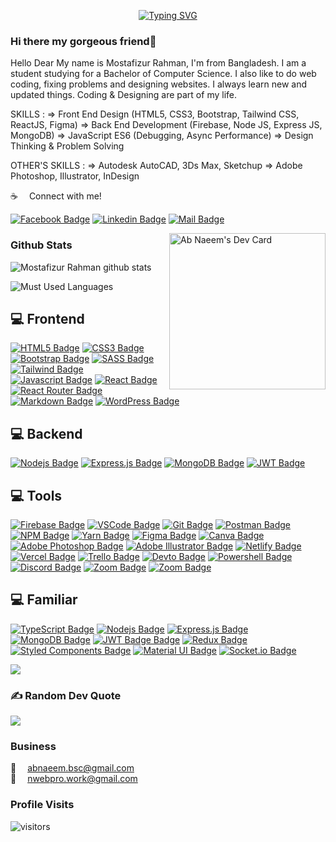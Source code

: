 <p align="center"><a href="https://git.io/typing-svg"><img src="https://readme-typing-svg.demolab.com?font=Fira+Code&pause=1000&center=true&vCenter=true&width=550&lines=I'm+a+Frontend+Developer;I'm+a+Backend+Developer;" alt="Typing SVG" /></a></p>

### Hi there my gorgeous friend👋

Hello Dear
My name is Mostafizur Rahman, I'm from Bangladesh. I am a student studying for a Bachelor of Computer Science. I also like to do web coding, fixing problems and designing websites. I always learn new and updated things. Coding & Designing are part of my life.

SKILLS :
=> Front End Design (HTML5, CSS3, Bootstrap, Tailwind CSS, ReactJS, Figma)
=> Back End Development (Firebase, Node JS, Express JS, MongoDB)
=> JavaScript ES6 (Debugging, Async Performance)
=> Design Thinking & Problem Solving

OTHER'S SKILLS :
=> Autodesk AutoCAD, 3Ds Max, Sketchup
=> Adobe Photoshop, Illustrator, InDesign

:coffee: &emsp;Connect with me!

[![Facebook Badge](https://img.shields.io/badge/Facebook-1877F2?style=for-the-badge&logo=facebook&logoColor=white)](https://www.facebook.com/mostafizur.proo) [![Linkedin Badge](https://img.shields.io/badge/LinkedIn-0077B5?style=for-the-badge&logo=linkedin&logoColor=white)](https://www.linkedin.com/in/mostafizur-pro/) [![Mail Badge](https://img.shields.io/badge/Gmail-D14836?style=for-the-badge&logo=gmail&logoColor=white)](mailto:mostafizur0195@gmail.com)

<a href="https://app.daily.dev/nwebpro">
    <img src="https://api.daily.dev/devcards/b938f35fbd7645579d970bb20950bfd6.png?r=zpd" align="right" width="250" alt="Ab Naeem's Dev Card"/>
</a>

### Github Stats

![Mostafizur Rahman github stats](https://github-readme-stats.vercel.app/api?username=Mostafizur-Pro&count_private=true&theme=tokyonight&hide=contribs,prs)

![Must Used Languages](https://github-readme-stats.vercel.app/api/top-langs/?username=Mostafizur-Pro&layout=compact&theme=tokyonight&hide")

<!-- ## 💻 Things I code with -->

## 💻 Frontend

[![HTML5 Badge](https://img.shields.io/badge/-Html5-E34c26?style=for-the-badge&labelColor=black&logo=html5&logoColor=E34c26)](#)
[![CSS3 Badge](https://img.shields.io/badge/CSS3-1572B6?style=for-the-badge&labelColor=black&logo=css3&logoColor=1572B6)](#)
[![Bootstrap Badge](https://img.shields.io/badge/Bootstrap-553C7B?style=for-the-badge&labelColor=black&logo=bootstrap&logoColor=553C7B)](#)
[![SASS Badge](https://img.shields.io/badge/Sass-CC6699?style=for-the-badge&labelColor=black&logo=sass&logoColor=CC6699)](#)
[![Tailwind Badge](https://img.shields.io/badge/Tailwind%20CSS-092749?style=for-the-badge&logo=tailwindcss&logoColor=06B6D4&labelColor=000000)](#)
[![Javascript Badge](https://img.shields.io/badge/-Javascript-F0DB4F?style=for-the-badge&labelColor=black&logo=javascript&logoColor=F0DB4F)](#)
[![React Badge](https://img.shields.io/badge/-React-61DBFB?style=for-the-badge&labelColor=black&logo=react&logoColor=61DBFB)](#)
[![React Router Badge](https://img.shields.io/badge/React_Router-CA4245?style=for-the-badge&labelColor=black&logo=react-router&logoColor=CA4245)](#)
[![Markdown Badge](https://img.shields.io/badge/Markdown-000000?style=for-the-badge&&labelColor=black&logo=markdown&logoColor=white)](#)
[![WordPress Badge](https://img.shields.io/badge/Wordpress-21759B?style=for-the-badge&&labelColor=black&logo=wordpress&logoColor=21759B)](#)

## 💻 Backend

[![Nodejs Badge](https://img.shields.io/badge/-Nodejs-3C873A?style=for-the-badge&labelColor=black&logo=node.js&logoColor=3C873A)](#)
[![Express.js Badge](https://img.shields.io/badge/Express.js-000000?style=for-the-badge&logo=express&logoColor=white)](#)
[![MongoDB Badge](https://img.shields.io/badge/MongoDB-4EA94B?style=for-the-badge&labelColor=black&logo=mongodb&logoColor=4EA94B)](#)
[![JWT Badge](https://img.shields.io/badge/JWT-black?style=for-the-badge&logo=JSON%20web%20tokens&logoColor=00ADEF)](#)

## 💻 Tools

[![Firebase Badge](https://img.shields.io/badge/firebase-FFCA28.svg?&style=for-the-badge&labelColor=black&logo=firebase&logoColor=FFCA28)](#)
[![VSCode Badge](https://img.shields.io/badge/Visual_Studio-0078D7?style=for-the-badge&labelColor=black&logo=visual%20studio&logoColor=0078D7)](#)
[![Git Badge](https://img.shields.io/badge/Git-F05032?style=for-the-badge&labelColor=black&logo=git&logoColor=f34f29)](#)
[![Postman Badge](https://img.shields.io/badge/Postman-FF6C37?style=for-the-badge&labelColor=black&logo=postman&logoColor=E85824)](#)
[![NPM Badge](https://img.shields.io/badge/NPM-%23CC3534.svg?style=for-the-badge&labelColor=black&logo=npm&logoColor=CC3534)](#)
[![Yarn Badge](https://img.shields.io/badge/yarn-%232C8EBB.svg?style=for-the-badge&labelColor=black&logo=yarn&logoColor=2C8EBB)](#)
[![Figma Badge](https://img.shields.io/badge/figma-%23F24E1E.svg?style=for-the-badge&labelColor=black&logo=figma&logoColor=F24E1E)](#)
[![Canva Badge](https://img.shields.io/badge/Canva-%2320C4CB.svg?style=for-the-badge&labelColor=black&logo=Canva&logoColor=20C4CB)](#)
[![Adobe Photoshop Badge](https://img.shields.io/badge/adobe_photoshop-%2331A8FF.svg?style=for-the-badge&labelColor=black&logo=adobephotoshop&logoColor=31A8FF)](#)
[![Adobe Illustrator Badge](https://img.shields.io/badge/adobe_illustrator-%23FF7D00.svg?style=for-the-badge&labelColor=black&logo=adobe%20illustrator&logoColor=FF7D00)](#)
[![Netlify Badge](https://img.shields.io/badge/Netlify-00C7B7?style=for-the-badge&labelColor=black&logo=netlify&logoColor=#00C7B7)](#)
[![Vercel Badge](https://img.shields.io/badge/vercel-%23000000.svg?style=for-the-badge&labelColor=black&logo=vercel&logoColor=white)](#)
[![Trello Badge](https://img.shields.io/badge/Trello-%23026AA7.svg?style=for-the-badge&labelColor=black&logo=Trello&logoColor=026AA7)](#)
[![Devto Badge](https://img.shields.io/badge/dev.to-0A0A0A?style=for-the-badge&logo=devdotto&logoColor=white)](#)
[![Powershell Badge](https://img.shields.io/badge/Powershell-2CA5E0?style=for-the-badge&labelColor=black&logo=powershell&logoColor=2CA5E0)](#)
[![Discord Badge](https://img.shields.io/badge/Discord-7289DA?style=for-the-badge&labelColor=black&logo=discord&logoColor=7289DA)](#)
[![Zoom Badge](https://img.shields.io/badge/Zoom-2D8CFF?style=for-the-badge&labelColor=black&logo=zoom&logoColor=2D8CFF)](#)
[![Zoom Badge](https://img.shields.io/badge/stackoverflow-f48024?style=for-the-badge&labelColor=black&logo=stackoverflow&logoColor=f48024)](#)

## 💻 Familiar

[![TypeScript Badge](https://img.shields.io/badge/typescript-%23007ACC.svg?style=for-the-badge&labelColor=black&logo=typescript&logoColor=007ACC)](#)
[![Nodejs Badge](https://img.shields.io/badge/-Nodejs-3C873A?style=for-the-badge&labelColor=black&logo=node.js&logoColor=3C873A)](#)
[![Express.js Badge](https://img.shields.io/badge/Express.js-000000?style=for-the-badge&logo=express&logoColor=white)](#)
[![MongoDB Badge](https://img.shields.io/badge/MongoDB-4EA94B?style=for-the-badge&labelColor=black&logo=mongodb&logoColor=4EA94B)](#)
[![JWT Badge Badge](https://img.shields.io/badge/JWT-black?style=for-the-badge&logo=JSON%20web%20tokens&logoColor=00ADEF)](#)
[![Redux Badge](https://img.shields.io/badge/redux-%23593d88.svg?style=for-the-badge&labelColor=black&logo=redux&logoColor=593d88)](#)
[![Styled Components Badge](https://img.shields.io/badge/styled--components-DB7093?style=for-the-badge&labelColor=black&logo=styled-components&logoColor=DB7093)](#)
[![Material UI Badge](https://img.shields.io/badge/Material--UI-0081CB?style=for-the-badge&labelColor=black&logo=material-ui&logoColor=white)](#)
[![Socket.io Badge](https://img.shields.io/badge/Socket.io-black?style=for-the-badge&logo=socket.io&badgeColor=010101)](#)

<!-- [![Next JS](https://img.shields.io/badge/Next-black?style=for-the-badge&labelColor=black&logo=next.js&logoColor=white)](#) -->
<!-- ![React Native](https://img.shields.io/badge/react_native-%2320232a.svg?style=for-the-badge&logo=react&logoColor=%2361DAFB) -->

![](https://github-readme-streak-stats.herokuapp.com/?user=nwebpro&theme=react&hide_border=false)

### ✍️ Random Dev Quote

![](https://quotes-github-readme.vercel.app/api?type=horizontal&theme=radical)

### Business

:email: &emsp;abnaeem.bsc@gmail.com
<br >
:email: &emsp;nwebpro.work@gmail.com

### Profile Visits

![visitors](https://visitor-badge.glitch.me/badge?page_id=nwebpro.nwebpro)
